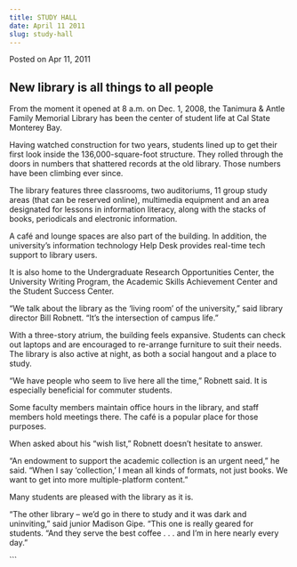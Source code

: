 ```yaml
---
title: STUDY HALL
date: April 11 2011
slug: study-hall
---
```


 
<span class="date">Posted on Apr 11, 2011 </span>
<h2>New library is all things to all people</h2>
<p>
  From the moment it opened at 8 a.m. on Dec. 1, 2008, the Tanimura &amp; Antle
  Family Memorial Library has been the center of student life at Cal State
  Monterey Bay.
</p>
<p>
  Having watched construction for two years, students lined up to get their
  first look inside the 136,000-square-foot structure. They rolled through the
  doors in numbers that shattered records at the old library. Those numbers have
  been climbing ever since.
</p>
<p>
  The library features three classrooms, two auditoriums, 11 group study areas
  (that can be reserved online), multimedia equipment and an area designated for
  lessons in information literacy, along with the stacks of books, periodicals
  and electronic information.
</p>
<p>
  A caf&#xE9; and lounge spaces are also part of the building. In addition, the
  university&#x2019;s information technology Help Desk provides real-time tech
  support to library users.
</p>
<p>
  It is also home to the Undergraduate Research Opportunities Center, the
  University Writing Program, the Academic Skills Achievement Center and the
  Student Success Center.
</p>
<p>
  &#x201C;We talk about the library as the &#x2018;living room&#x2019; of the
  university,&#x201D; said library director Bill Robnett. &#x201C;It&#x2019;s
  the intersection of campus life.&#x201D;
</p>
<p>
  With a three-story atrium, the building feels expansive. Students can check
  out laptops and are encouraged to re-arrange furniture to suit their needs.
  The library is also active at night, as both a social hangout and a place to
  study.&#xA0;
</p>
<p>
  &#x201C;We have people who seem to live here all the time,&#x201D; Robnett
  said. It is especially beneficial for commuter students.
</p>
<p>
  Some faculty members maintain office hours in the library, and staff members
  hold meetings there. The caf&#xE9; is a popular place for those purposes.
</p>
<p>
  When asked about his &#x201C;wish list,&#x201D; Robnett doesn&#x2019;t
  hesitate to answer.
</p>
<p>
  &#x201C;An endowment to support the academic collection is an urgent
  need,&#x201D; he said. &#x201C;When I say &#x2018;collection,&#x2019; I mean
  all kinds of formats, not just books. We want to get into more
  multiple-platform content.&#x201D;
</p>
<p>Many students are pleased with the library as it is.</p>
<p>
  &#x201C;The other library &#x2013; we&#x2019;d go in there to study and it was
  dark and uninviting,&#x201D; said junior Madison Gipe. &#x201C;This one is
  really geared for students.&#xA0;&#x201C;And they serve the best coffee . . .
  and I&#x2019;m in here nearly every day.&#x201D;
</p>
```
